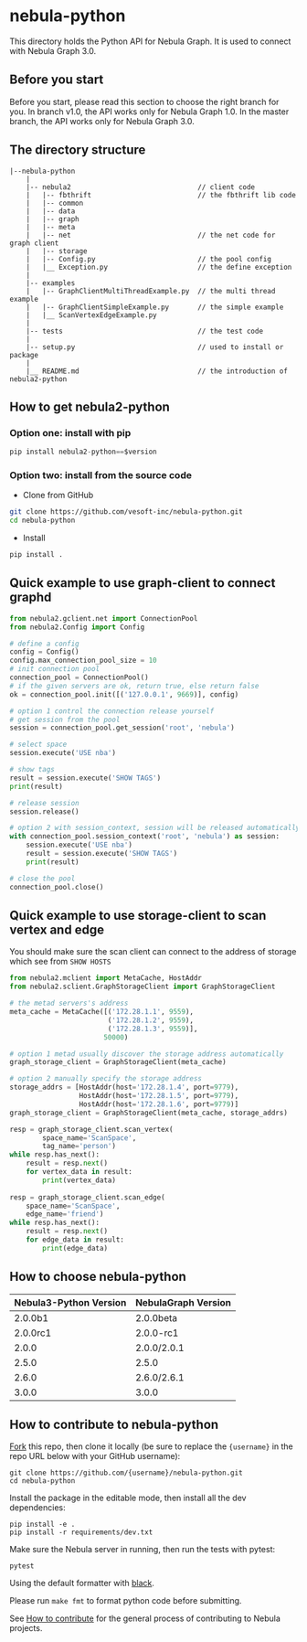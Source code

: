 # nebula-python

This directory holds the Python API for Nebula Graph. It is used to connect with Nebula Graph 3.0.

## Before you start

Before you start, please read this section to choose the right branch for you. In branch v1.0, the API works only for Nebula Graph 1.0. In the master branch, the API works only for Nebula Graph 3.0.

## The directory structure

```text
|--nebula-python
    |
    |-- nebula2                               // client code
    |   |-- fbthrift                          // the fbthrift lib code
    |   |-- common           
    |   |-- data           
    |   |-- graph           
    |   |-- meta           
    |   |-- net                               // the net code for graph client
    |   |-- storage           
    |   |-- Config.py                         // the pool config
    |   |__ Exception.py                      // the define exception
    |           
    |-- examples
    |   |-- GraphClientMultiThreadExample.py  // the multi thread example
    |   |-- GraphClientSimpleExample.py       // the simple example
    |   |__ ScanVertexEdgeExample.py                   
    |
    |-- tests                                 // the test code
    |                      
    |-- setup.py                              // used to install or package
    |                      
    |__ README.md                             // the introduction of nebula2-python

```

## How to get nebula2-python

### Option one: install with pip

```python
pip install nebula2-python==$version
```

### Option two: install from the source code

- Clone from GitHub

```bash
git clone https://github.com/vesoft-inc/nebula-python.git
cd nebula-python
```

- Install

```python
pip install .
```

## Quick example to use graph-client to connect graphd

```python
from nebula2.gclient.net import ConnectionPool
from nebula2.Config import Config

# define a config
config = Config()
config.max_connection_pool_size = 10
# init connection pool
connection_pool = ConnectionPool()
# if the given servers are ok, return true, else return false
ok = connection_pool.init([('127.0.0.1', 9669)], config)

# option 1 control the connection release yourself
# get session from the pool
session = connection_pool.get_session('root', 'nebula')

# select space
session.execute('USE nba')

# show tags
result = session.execute('SHOW TAGS')
print(result)

# release session
session.release()

# option 2 with session_context, session will be released automatically
with connection_pool.session_context('root', 'nebula') as session:
    session.execute('USE nba')
    result = session.execute('SHOW TAGS')
    print(result)

# close the pool
connection_pool.close()
```

## Quick example to use storage-client to scan vertex and edge

You should make sure the scan client can connect to the address of storage which see from `SHOW HOSTS` 

```python
from nebula2.mclient import MetaCache, HostAddr
from nebula2.sclient.GraphStorageClient import GraphStorageClient

# the metad servers's address
meta_cache = MetaCache([('172.28.1.1', 9559),
                        ('172.28.1.2', 9559),
                        ('172.28.1.3', 9559)],
                       50000)

# option 1 metad usually discover the storage address automatically
graph_storage_client = GraphStorageClient(meta_cache)

# option 2 manually specify the storage address
storage_addrs = [HostAddr(host='172.28.1.4', port=9779),
                 HostAddr(host='172.28.1.5', port=9779),
                 HostAddr(host='172.28.1.6', port=9779)]
graph_storage_client = GraphStorageClient(meta_cache, storage_addrs)

resp = graph_storage_client.scan_vertex(
        space_name='ScanSpace',
        tag_name='person')
while resp.has_next():
    result = resp.next()
    for vertex_data in result:
        print(vertex_data)
        
resp = graph_storage_client.scan_edge(
    space_name='ScanSpace',
    edge_name='friend')
while resp.has_next():
    result = resp.next()
    for edge_data in result:
        print(edge_data)
```

## How to choose nebula-python

| Nebula3-Python Version | NebulaGraph Version |
|---|---|
| 2.0.0b1  | 2.0.0beta |
| 2.0.0rc1  | 2.0.0-rc1 |
| 2.0.0  | 2.0.0/2.0.1 |
| 2.5.0  | 2.5.0 |
| 2.6.0  | 2.6.0/2.6.1 |
| 3.0.0  | 3.0.0 |

## How to contribute to nebula-python

[Fork](https://github.com/vesoft-inc/nebula-python/fork) this repo, then clone it locally
(be sure to replace the `{username}` in the repo URL below with your GitHub username):
```
git clone https://github.com/{username}/nebula-python.git
cd nebula-python
```

Install the package in the editable mode, then install all the dev dependencies:
```
pip install -e .
pip install -r requirements/dev.txt
```

Make sure the Nebula server in running, then run the tests with pytest:
```
pytest
```
Using the default formatter with [black](https://github.com/psf/black).

Please run `make fmt` to format python code before submitting.

See [How to contribute](https://github.com/vesoft-inc/nebula-community/blob/master/Contributors/how-to-contribute.md) for the general process of contributing to Nebula projects.
